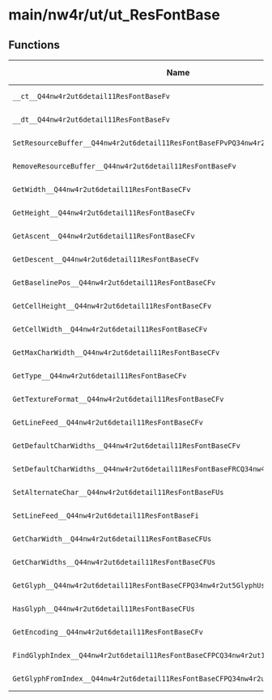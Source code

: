 # main/nw4r/ut/ut_ResFontBase

## Functions

| Name | Address | Match % |
|------|---------|---------|
| `__ct__Q44nw4r2ut6detail11ResFontBaseFv` | `0x80007B04` | :x: (0.0%) |
| `__dt__Q44nw4r2ut6detail11ResFontBaseFv` | `0x80007B48` | :x: (0.0%) |
| `SetResourceBuffer__Q44nw4r2ut6detail11ResFontBaseFPvPQ34nw4r2ut15FontInformation` | `0x80007B88` | :x: (0.0%) |
| `RemoveResourceBuffer__Q44nw4r2ut6detail11ResFontBaseFv` | `0x80007B94` | :x: (0.0%) |
| `GetWidth__Q44nw4r2ut6detail11ResFontBaseCFv` | `0x80007BAC` | :x: (0.0%) |
| `GetHeight__Q44nw4r2ut6detail11ResFontBaseCFv` | `0x80007BB8` | :x: (0.0%) |
| `GetAscent__Q44nw4r2ut6detail11ResFontBaseCFv` | `0x80007BC4` | :x: (0.0%) |
| `GetDescent__Q44nw4r2ut6detail11ResFontBaseCFv` | `0x80007BD0` | :x: (0.0%) |
| `GetBaselinePos__Q44nw4r2ut6detail11ResFontBaseCFv` | `0x80007BE4` | :x: (0.0%) |
| `GetCellHeight__Q44nw4r2ut6detail11ResFontBaseCFv` | `0x80007BF8` | :x: (0.0%) |
| `GetCellWidth__Q44nw4r2ut6detail11ResFontBaseCFv` | `0x80007C08` | :x: (0.0%) |
| `GetMaxCharWidth__Q44nw4r2ut6detail11ResFontBaseCFv` | `0x80007C18` | :x: (0.0%) |
| `GetType__Q44nw4r2ut6detail11ResFontBaseCFv` | `0x80007C28` | :x: (0.0%) |
| `GetTextureFormat__Q44nw4r2ut6detail11ResFontBaseCFv` | `0x80007C30` | :x: (0.0%) |
| `GetLineFeed__Q44nw4r2ut6detail11ResFontBaseCFv` | `0x80007C40` | :x: (0.0%) |
| `GetDefaultCharWidths__Q44nw4r2ut6detail11ResFontBaseCFv` | `0x80007C50` | :x: (0.0%) |
| `SetDefaultCharWidths__Q44nw4r2ut6detail11ResFontBaseFRCQ34nw4r2ut10CharWidths` | `0x80007C68` | :x: (0.0%) |
| `SetAlternateChar__Q44nw4r2ut6detail11ResFontBaseFUs` | `0x80007C88` | :x: (0.0%) |
| `SetLineFeed__Q44nw4r2ut6detail11ResFontBaseFi` | `0x80007D20` | :x: (0.0%) |
| `GetCharWidth__Q44nw4r2ut6detail11ResFontBaseCFUs` | `0x80007D2C` | :x: (0.0%) |
| `GetCharWidths__Q44nw4r2ut6detail11ResFontBaseCFUs` | `0x80007D78` | :x: (0.0%) |
| `GetGlyph__Q44nw4r2ut6detail11ResFontBaseCFPQ34nw4r2ut5GlyphUs` | `0x80007E64` | :x: (0.0%) |
| `HasGlyph__Q44nw4r2ut6detail11ResFontBaseCFUs` | `0x80007F08` | :x: (0.0%) |
| `GetEncoding__Q44nw4r2ut6detail11ResFontBaseCFv` | `0x80007F8C` | :x: (0.0%) |
| `FindGlyphIndex__Q44nw4r2ut6detail11ResFontBaseCFPCQ34nw4r2ut11FontCodeMapUs` | `0x80007F98` | :x: (0.0%) |
| `GetGlyphFromIndex__Q44nw4r2ut6detail11ResFontBaseCFPQ34nw4r2ut5GlyphUs` | `0x8000806C` | :x: (0.0%) |